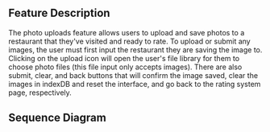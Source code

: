 ## Feature Description
The photo uploads feature allows users to upload and save photos to a restaurant that they've visited and ready to rate. To upload or submit any images, the user must first input the restaurant they are saving the image to. Clicking on the upload icon will open the user's file library for them to choose photo files (this file input only accepts images). There are also submit, clear, and back buttons that will confirm the image saved, clear the images in indexDB and reset the interface, and go back to the rating system page, respectively.

## Sequence Diagram
